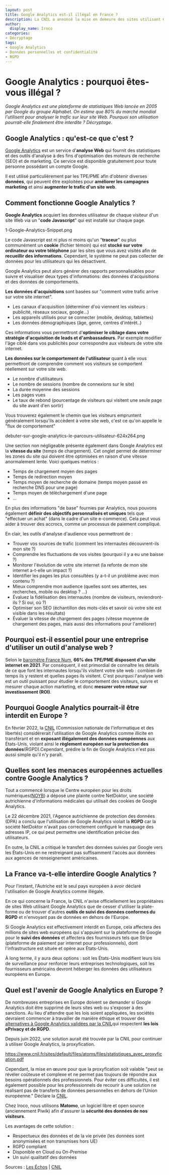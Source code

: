 ```yaml
---
layout: post
title: Google Analytics est-il illégal en France ?
description: La CNIL a annoncé la mise en demeure des sites utilisant Google Analytics, pour non-respect des règles du RGPD sur la protection des données. Quelles en sont les conséquences ? 
author:
  display_name: Iroco
categories:
- Décryptage
tags:
- Google Analytics
- Données personnelles et confidentialité
- RGPD
---
```



# Google Analytics : pourquoi êtes-vous illégal ?

*Google Analytics est une plateforme de statistiques Web lancée en 2005 par Google du groupe Alphabet. On estime que 80% du marché mondial l'utilisent pour analyser le trafic sur leur site Web. Pourquoi son utilisation pourrait-elle finalement être interdite ? Décryptage.* 

## Google Analytics : qu'est-ce que c'est ? 

[Google Analytics](https://analytics.google.com/analytics/web/)
est un service d'**analyse Web** qui fournit des statistiques et des outils d'analyse à des fins d'optimisation des moteurs de recherche (SEO) et de marketing. Ce service est disponible gratuitement pour toute personne possédant un compte Google.

Il est utilisé particulièrement par les TPE/PME afin d'obtenir diverses **données**, qui peuvent être exploitées pour **améliorer les campagnes marketing** et ainsi **augmenter le trafic d'un site web**.

## Comment fonctionne Google Analytics ?

**Google Analytics** acquiert les données utilisateur de chaque visiteur d'un site Web via un "**code Javascript**" qui est installé sur chaque page. 

1-Google-Analytics-Snippet.png

Le code Javascript est ni plus ni moins qu'un "**traceur**" ou plus communément un **cookie** (fichier témoin) qui est **stocké sur votre ordinateur ou votre téléphone** par les sites que vous avez visités afin de **recueillir des informations**. Cependant, le système ne peut pas collecter de données pour les utilisateurs qui les désactivent.

Google Analytics peut alors générer des rapports personnalisables pour suivre et visualiser deux types d'informations: des données d'acquisitions et des données de comportements. 

**Les données d'acquisitions** sont basées sur "comment votre trafic arrive sur votre site internet".

* Les canaux d'acquisition (déterminer d'où viennent les visiteurs : publicité, réseaux sociaux, google...)
* Les appareils utilisés pour se connecter (mobile, desktop, tablettes)
* Les données démographiques (âge, genre, centres d'intérêt..)

Ces informations vous permettront d'**optimiser le ciblage dans votre stratégie d'acquisition de leads et d'ambassadeurs**. Par exemple modifier l'âge ciblé dans vos publicités pour correspondre aux visiteurs de votre site internet.

**Les données sur le comportement de l'utilisateur** quant à elle vous permettront de comprendre comment vos visiteurs se comportent réellement sur votre site web.

* Le nombre d'utilisateurs
* Le nombre de sessions (nombre de connexions sur le site)
* La durée moyenne des sessions
* Les pages vues
* Le taux de rebond (pourcentage de visiteurs qui visitent une seule page du site avant d'en sortir)

Vous trouverez également le chemin que les visiteurs empruntent généralement lorsqu'ils accèdent à votre site web, c'est ce qu'on appelle le "flux de comportement" 

debuter-sur-google-analytics-le-parcours-utilisateur-624x264.png

Une section non négligeable présente également dans Google Analytics est la **vitesse du site** (temps de chargement). Cet onglet permet de déterminer les zones du site qui doivent être optimisées en raison d'une vitesse anormalement lente. Voici quelques metrics :  

* Temps de chargement moyen des pages
* Temps de redirection moyen 
* Temps moyen de recherche de domaine (temps moyen passé en recherche DNS pour une page)
* Temps moyen de téléchargement d'une page 
* ...

En plus des informations "de base" fournies par Analytics, nous pouvons également **définir des objectifs personnalisés et uniques** tels que "effectuer un achat" (dans le cadre d'un site e-commerce). Cela peut vous aider à trouver des accrocs, comme un processus de paiement compliqué. 

En clair, les outils d'analyse d'audience vous permettront de : 

* Trouver vos sources de trafic (comment les internautes découvrent-ils mon site ?)
* Comprendre les fluctuations de vos visites (pourquoi il y a eu  une baisse ?)
* Monitorer l'évolution de votre site internet (la refonte de mon site internet a-t-elle un impact ?)
* Identifier les pages les plus consultées (y a-t-il un problème avec mon contenu ?)
* Mieux comprendre mon audience (quelles sont ses attentes, ses recherches, mobile ou desktop ? ...)
* Évaluez la fidélisation des internautes (nombre de visiteurs, reviendront-ils ? Si oui, où ?)
* Optimiser son SEO (échantillon des mots-clés et savoir où votre site est visible dans les résultats)
* Évaluer la vitesse de chargement des pages (vitesse moyenne de chargement des pages, mais aussi des informations pour l'améliorer)

## Pourquoi est-il essentiel pour une entreprise d'utiliser un outil d'analyse web ? 

Selon le [baromètre France Num](https://www.francenum.gouv.fr/guides-et-conseils/strategie-numerique/barometre-france-num-2021-le-numerique-dans-les-tpe-pme-0), **66% des TPE/PME disposent d'un site internet en 2021**. Par conséquent, il est primordial de connaître les détails de ce que font les internautes lorsqu'ils visitent votre site web : combien de temps ils y restent et quelles pages ils visitent. C'est pourquoi l'analyse web est un outil puissant pour étudier le comportement des visiteurs, suivre et mesurer chaque action marketing, et donc **mesurer votre retour sur investissement (ROI)**.

## Pourquoi Google Analytics pourrait-il être interdit en Europe ?

En février 2022, la [CNIL](https://www.cnil.fr/fr/cookies-et-autres-traceurs/regles/google-analytics-et-transferts-de-donnees-comment-mettre-son-outil-de-mesure-daudience-en-conformite) (Commission nationale de l'informatique et des libertés) considérerait l'utilisation de Google Analytics comme illicite en transférant et en **exposant illégalement des données européennes** aux États-Unis, violant ainsi le **règlement européen sur la protection des données**(RGPD).Cependant, prédire la fin de Google Analytics n'est pas aussi simple qu'il n'y paraît.

## Quelles sont les menaces européennes actuelles contre Google Analytics ?

Tout a commencé lorsque le Centre européen pour les droits numériques([NOYB](https://noyb.eu/fr)) a déposé une plainte contre NetDoktor, une société autrichienne d'informations médicales qui utilisait des cookies de Google Analytics.

Le 22 décembre 2021, l'Agence autrichienne de protection des données (DPA) a conclu que l'utilisation de Google Analytics violait la **RGPD** car la société NetDoktor n'avait pas correctement configuré le masquage des adresses IP, ce qui peut permettre une identification précise des utilisateurs. 

En outre, la CNIL a critiqué  le transfert des données suivies  par Google vers les États-Unis en ne restreignant pas suffisamment l'accès aux données aux agences de renseignement américaines. 

## La France va-t-elle interdire Google Analytics ?

Pour l'instant, l'Autriche est le seul pays européen à avoir déclaré l'utilisation de Google Analytics comme illégale.

En ce qui concerne la France, la CNIL n'avise officiellement les propriétaires de sites Web utilisant Google Analytics que de cesser d'utiliser la plate-forme ou de trouver d'autres **outils de suivi des données conformes du RGPD** et n'envoyant pas de données en dehors de l'Europe.

Si Google Analytics est effectivement interdit en Europe, cela affectera des millions de sites web européens qui s'appuient sur la plateforme de Google pour le **suivi des données** et affectera des fournisseurs tels que Stripe (plateforme de paiement par internet pour professionnels), dont l'infrastructure est située et opère aux États-Unis.

À long terme, il y aura deux options : soit les États-Unis modifient leurs lois de surveillance pour renforcer leurs entreprises technologiques, soit les fournisseurs américains devront héberger les données des utilisateurs européens en Europe.

## Quel est l'avenir de Google Analytics en Europe ?

De nombreuses entreprises en Europe doivent se demander si Google Analytics doit être supprimé de leurs sites web ou s'exposer à des sanctions. Au lieu d'attendre que les lois soient appliquées, les sociétés devraient commencer à travailler de manière éthique et trouver des[ alternatives à Google Analytics validées par la CNIL](https://www.cnil.fr/fr/cookies-et-autres-traceurs/regles/cookies-solutions-pour-les-outils-de-mesure-daudience)qui respectent **les lois ePrivacy et de RGPD**.

Depuis juin 2022, une solution aurait été trouvée par la CNIL pour continuer à utiliser Google Analytics, la proxyfication. 

https://www.cnil.fr/sites/default/files/atoms/files/statistiques_avec_proxyfication.pdf

Cependant, la mise en œuvre pour que la proxyfication soit valable "peut se révéler coûteuse et complexe et ne permet pas toujours de répondre aux besoins opérationnels des professionnels. Pour éviter ces difficultés, il est également possible pour les professionnels de recourir à une solution ne réalisant pas de transferts de données personnelles en dehors de l’Union européenne." Déclare la [CNIL](https://www.cnil.fr/fr/cookies-et-autres-traceurs/regles/google-analytics-et-transferts-de-donnees-comment-mettre-son-outil-de-mesure-daudience-en-conformite).

Chez Iroco, nous utilisons **Matomo**, un logiciel libre et open source (anciennement Piwik) afin d'assurer la **sécurité des données de nos visiteurs**.

Les avantages de cette solution : 

* Respectueux des données et de la vie privée (les données sont anonymisées et non transmises hors UE)
* RGPD compliant 
* Disponible en Cloud ou On-Premise 
* Un suivi qualitatif des données 

Sources : [Les Échos](https://www.lesechos.fr/tech-medias/hightech/lutilisation-de-google-analytics-enfreint-le-droit-europeen-selon-la-cnil-1386157) | [CNIL](https://www.cnil.fr/fr/utilisation-de-google-analytics-et-transferts-de-donnees-vers-les-etats-unis-la-cnil-met-en-demeure) 
